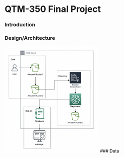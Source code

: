 # QTM-350 Final Project

### Introduction


### Design/Architecture
<img src="https://github.com/Flora-Chen6/qtm350_project/blob/main/architecture.png" width=60% height=60%>
### Data 
